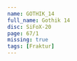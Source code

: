 ```yaml
---
name: GOTHIK_14
full_name: Gothik 14
disc: SiFoX-20
page: 67/1
missing: true
tags: [Fraktur]
---
```

